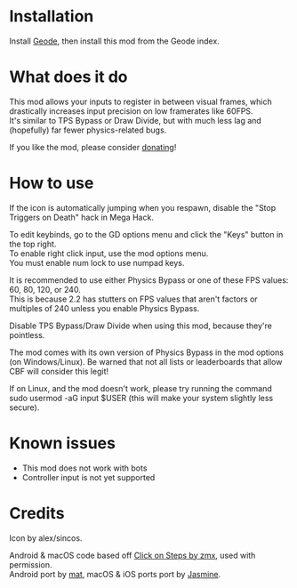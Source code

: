 # Installation

Install [Geode](https://geode-sdk.org/install/), then install this mod from the Geode index.

# What does it do

This mod allows your inputs to register in between visual frames, which drastically increases input precision on low framerates like 60FPS. \
It's similar to TPS Bypass or Draw Divide, but with much less lag and (hopefully) far fewer physics-related bugs.

If you like the mod, please consider [donating](https://www.paypal.com/donate/?hosted_button_id=U2LWN9H395TF8)!

# How to use

If the icon is automatically jumping when you respawn, disable the "Stop Triggers on Death" hack in Mega Hack.

To edit keybinds, go to the GD options menu and click the "Keys" button in the top right. \
To enable right click input, use the mod options menu. \
You must enable num lock to use numpad keys.

It is recommended to use either Physics Bypass or one of these FPS values: 60, 80, 120, or 240. \
This is because 2.2 has stutters on FPS values that aren't factors or multiples of 240 unless you enable Physics Bypass.

Disable TPS Bypass/Draw Divide when using this mod, because they're pointless.

The mod comes with its own version of Physics Bypass in the mod options (on Windows/Linux). Be warned that not all lists or leaderboards that allow CBF will consider this legit!

If on Linux, and the mod doesn't work, please try running the command <cr>sudo usermod -aG input $USER</c> (this will make your system slightly less secure).

# Known issues

- This mod does not work with bots
- Controller input is not yet supported

# Credits

Icon by alex/sincos.

Android & macOS code based off [Click on Steps by zmx](https://github.com/qimiko/click-on-steps), used with permission. \
Android port by [mat](https://github.com/matcool), macOS & iOS ports port by [Jasmine](https://github.com/hiimjasmine00).
